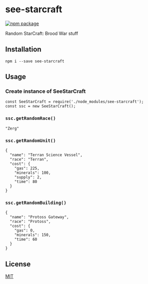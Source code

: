 # see-starcraft

[![npm package](https://nodei.co/npm/see-starcraft.png?downloads=true&downloadRank=true&stars=true)](https://nodei.co/npm/see-starcraft/)

Random StarCraft: Brood War stuff

## Installation

```
npm i --save see-starcraft
```

## Usage

### Create instance of SeeStarCraft

```
const SeeStarCraft = require('./node_modules/see-starcraft');
const ssc = new SeeStarCraft();
```

### `ssc.getRandomRace()`

```
"Zerg"
```

### `ssc.getRandomUnit()`

```
{
  "name": "Terran Science Vessel",
  "race": "Terran",
  "cost": {
    "gas": 225,
    "minerals": 100,
    "supply": 2,
    "time": 80
  }
}
```

### `ssc.getRandomBuilding()`

```
{
  "name": "Protoss Gateway",
  "race": "Protoss",
  "cost": {
    "gas": 0,
    "minerals": 150,
    "time": 60
  }
}
```

## License

[MIT](/LICENSE)
